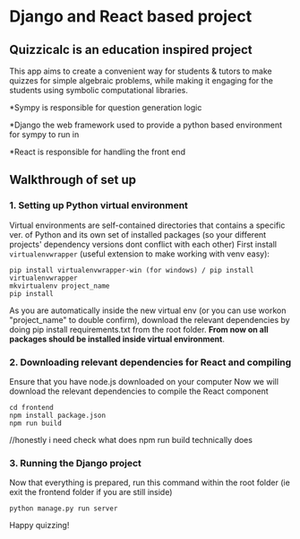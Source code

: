 # Django and React based project

## Quizzicalc is an education inspired project

This app aims to create a convenient way for students & tutors to make quizzes for simple algebraic problems, while making it engaging for the students using symbolic computational libraries.

*Sympy is responsible for question generation logic

*Django the web framework used to provide a python based environment for sympy to run in

*React is responsible for handling the front end 

## Walkthrough of set up

### **1. Setting up Python virtual environment**

Virtual environments are self-contained directories that contains a specific ver. of Python and its own set of installed packages (so your different projects' dependency versions dont conflict with each other) First install `virtualenvwrapper` (useful extension to make working with venv easy):

```
pip install virtualenvwrapper-win (for windows) / pip install virtualenvwrapper
mkvirtualenv project_name
pip install
```

As you are automatically inside the new virtual env (or you can use workon "project_name" to double confirm), download the relevant dependencies by doing pip install requirements.txt from the root folder.
**From now on all packages should be installed inside virtual environment**.

### **2. Downloading relevant dependencies for React and compiling**

Ensure that you have node.js downloaded on your computer
Now we will download the relevant dependencies to compile the React component

```
cd frontend
npm install package.json
npm run build
```

//honestly i need check what does npm run build technically does

### **3. Running the Django project**

Now that everything is prepared, run this command within the root folder (ie exit the frontend folder if you are still inside)

```
python manage.py run server
```

Happy quizzing!
